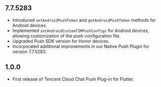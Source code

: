 ## 7.7.5283

* Introduced `setAndroidPushToken` and `getAndroidPushToken` methods for Android devices.
* Implemented `setAndroidCustomTIMPushConfigs` for Android devices, allowing customization of the
  push configuration file.
* Upgraded Push SDK version for Honor devices.
* Incorporated additional improvements in our Native Push Plugin for version 7.7.5283.

## 1.0.0

* First release of Tencent Cloud Chat Push Plug-in for Flutter.